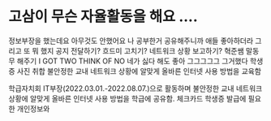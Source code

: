 # 고삼이 무슨 자율활동을 해요 ....

정보부장을 했는데요
아무것도 안했어요
나 공부한거 공유해주니까 애들 좋아하더라
그리고 또 뭐 했지
공지 전달하기?
흐드미 고치기?
네트워크 상황 보고하기?
혁준쌤 말동무 해주기
I GOT TWO THINK OF NO 네가 싫다 해도 좋아
그그그그그 그거했다 학생증 사진 취합
불안정한 교내 네트워크 상황에 알맞게 올바른 인터넷 사용 방법을 교육함

학급자치회 IT부장(2022.03.01.-2022.08.07.)으로 활동하며 불안정한 교내 네트워크 상황에 알맞게 올바른 인터넷 사용 방법을 학급에 공유함. 체크카드 학생증 발급에 필요한 개인정보와 
<!--stackedit_data:
eyJoaXN0b3J5IjpbMTMzNTQzMDMwMiwtMTc5Mzc1ODQzNSwtOT
k2MTYwMzM3LDE3MDcyNTY0MSwyMTMxMDI5MzMwXX0=
-->